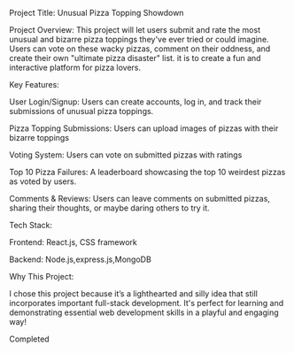 Project Title: Unusual Pizza Topping Showdown

Project Overview: This project will let users submit and rate the most unusual and bizarre pizza toppings they've ever tried or could imagine. Users can vote on these wacky pizzas, comment on their oddness, and create their own "ultimate pizza disaster" list. it is to create a fun and interactive platform for pizza lovers.

Key Features:

User Login/Signup: Users can create accounts, log in, and track their submissions of unusual pizza toppings.

Pizza Topping Submissions: Users can upload images of pizzas with their bizarre toppings

Voting System: Users can vote on submitted pizzas with ratings

Top 10 Pizza Failures: A leaderboard showcasing the top 10 weirdest pizzas as voted by users.

Comments & Reviews: Users can leave comments on submitted pizzas, sharing their thoughts, or maybe daring others to try it.

Tech Stack:

Frontend: React.js, CSS framework

Backend: Node.js,express.js,MongoDB

Why This Project:

I chose this project because it’s a lighthearted and silly idea that still incorporates important full-stack development. It's perfect for learning and demonstrating essential web development skills in a playful and engaging way!

Completed
